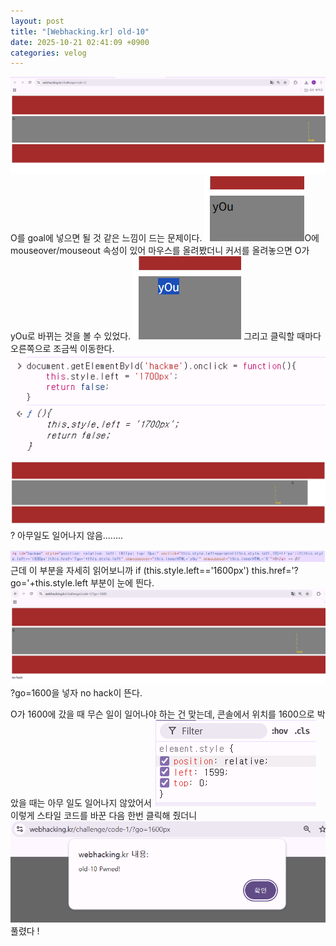 ```yaml
---
layout: post
title: "[Webhacking.kr] old-10"
date: 2025-10-21 02:41:09 +0900
categories: velog
---
```


<p><img alt="" src="/assets/images/hosooinmymind/images/hosooinmymind/post/b06e62da-8543-44ff-ac4e-8e6b60d7a159/image.png"/>O를 goal에 넣으면 될 것 같은 느낌이 드는 문제이다.
<img alt="" src="/assets/images/hosooinmymind/images/hosooinmymind/post/d9d1e861-27aa-4e9d-88f7-763e566f512a/image.png"/>O에 mouseover/mouseout 속성이 있어 마우스를 올려봤더니 커서를 올려놓으면 O가 yOu로 바뀌는 것을 볼 수 있었다.
<img alt="" src="/assets/images/hosooinmymind/images/hosooinmymind/post/31fcaf22-ab00-4618-80a8-8174e3f709f7/image.png"/> 그리고 클릭할 때마다 오른쪽으로 조금씩 이동한다.
<img alt="" src="/assets/images/hosooinmymind/images/hosooinmymind/post/719069fa-5ed8-44b1-8489-8d8e01037a72/image.png"/>
<img alt="" src="/assets/images/hosooinmymind/images/hosooinmymind/post/07a91f96-7b29-4a06-9034-068a6fa19996/image.png"/> ? 아무일도 일어나지 않음........ </p>
<p><img alt="" src="/assets/images/hosooinmymind/images/hosooinmymind/post/358090d7-30a8-4173-8b7c-a1104a4c52c7/image.png"/>근데 이 부분을 자세히 읽어보니까 
if (this.style.left=='1600px') this.href='?go='+this.style.left 부분이 눈에 띈다. 
<img alt="" src="/assets/images/hosooinmymind/images/hosooinmymind/post/368edf7f-c5b7-48f5-bd8c-4c99a41f3a38/image.png"/>?go=1600을 넣자 no hack이 뜬다.</p>
<p>O가 1600에 갔을 때 무슨 일이 일어나야 하는 건 맞는데, 콘솔에서 위치를 1600으로 박았을 때는 아무 일도 일어나지 않았어서 
<img alt="" src="/assets/images/hosooinmymind/images/hosooinmymind/post/3cc80311-ede3-4c58-be11-2e748a743e41/image.png"/>
이렇게 스타일 코드를 바꾼 다음 한번 클릭해 줬더니
<img alt="" src="/assets/images/hosooinmymind/images/hosooinmymind/post/5c158596-9080-40bb-8802-74d5c0860b05/image.png"/>
풀렸다 !</p>
